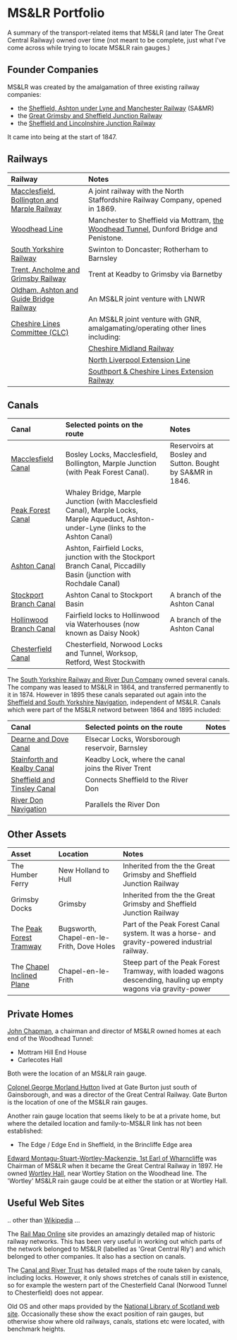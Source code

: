 # MS&LR Portfolio

A summary of the transport-related items that MS&LR (and later The Great Central Railway) owned over time (not meant to be complete, just what I've come across while trying to locate MS&LR rain gauges.)

## Founder Companies

MS&LR was created by the amalgamation of three existing railway companies:

* the [Sheffield, Ashton under Lyne and Manchester Railway](https://en.wikipedia.org/wiki/Sheffield,_Ashton-under-Lyne_and_Manchester_Railway) (SA&MR)
* the [Great Grimsby and Sheffield Junction Railway](https://en.wikipedia.org/wiki/Great_Grimsby_and_Sheffield_Junction_Railway)
* the [Sheffield and Lincolnshire Junction Railway](https://en.wikipedia.org/wiki/Sheffield_and_Lincolnshire_Junction_Railway)

It came into being at the start of 1847.

## Railways

|Railway|Notes|
|:------|:----|
|[Macclesfield, Bollington and Marple Railway](https://en.wikipedia.org/wiki/Macclesfield,_Bollington_and_Marple_Railway)| A joint railway with the North Staffordshire Railway Company, opened in 1869.|
|[Woodhead Line](https://en.wikipedia.org/wiki/Woodhead_line)|Manchester to Sheffield via Mottram, [the Woodhead Tunnel](https://en.wikipedia.org/wiki/Woodhead_Tunnel), Dunford Bridge and Penistone.|
|[South Yorkshire Railway](https://en.wikipedia.org/wiki/South_Yorkshire_Railway)| Swinton to Doncaster; Rotherham to Barnsley|
|[Trent, Ancholme and Grimsby Railway](https://en.wikipedia.org/wiki/Trent,_Ancholme_and_Grimsby_Railway)|Trent at Keadby to Grimsby via Barnetby|
|[Oldham, Ashton and Guide Bridge Railway](https://en.wikipedia.org/wiki/Oldham,_Ashton_and_Guide_Bridge_Railway)|An MS&LR joint venture with LNWR|
|[Cheshire Lines Committee (CLC)](https://en.wikipedia.org/wiki/Cheshire_Lines_Committee)|An MS&LR joint venture with GNR, amalgamating/operating other lines including:|
||[Cheshire Midland Railway](https://en.wikipedia.org/wiki/Cheshire_Midland_Railway)|
||[North Liverpool Extension Line](https://en.wikipedia.org/wiki/North_Liverpool_Extension_Line)|
||[Southport & Cheshire Lines Extension Railway ](https://en.wikipedia.org/wiki/Southport_and_Cheshire_Lines_Extension_Railway)|

 



## Canals

|Canal|Selected points on the route|Notes|
|:----|:----|:-----|
|[Macclesfield Canal](https://en.wikipedia.org/wiki/Macclesfield_Canal)|Bosley Locks, Macclesfield, Bollington, Marple Junction (with Peak Forest Canal). | Reservoirs at Bosley and Sutton. Bought by SA&MR in 1846. |
|[Peak Forest Canal](https://en.wikipedia.org/wiki/Peak_Forest_Canal)|Whaley Bridge, Marple Junction (with Macclesfield Canal), Marple Locks, Marple Aqueduct, Ashton-under-Lyne (links to the Ashton Canal)|
|[Ashton Canal](https://en.wikipedia.org/wiki/Ashton_Canal)|Ashton, Fairfield Locks, junction with the Stockport Branch Canal, Piccadilly Basin (junction with Rochdale Canal)|
|[Stockport Branch Canal](https://en.wikipedia.org/wiki/Stockport_Branch_Canal)| Ashton Canal to Stockport Basin|A branch of the Ashton Canal|
|[Hollinwood Branch Canal](https://en.wikipedia.org/wiki/Hollinwood_Branch_Canal)|Fairfield locks to Hollinwood via Waterhouses (now known as Daisy Nook)|A branch of the Ashton Canal|
|[Chesterfield Canal](https://en.wikipedia.org/wiki/Chesterfield_Canal)|Chesterfield, Norwood Locks and Tunnel, Worksop, Retford, West Stockwith||

The [South Yorkshire Railway and River Dun Company](https://en.wikipedia.org/wiki/South_Yorkshire_Railway) owned several canals. The company was leased to MS&LR in 1864, and transferred permanently to it in 1874. However in 1895 these canals separated out again into the [Sheffield and South Yorkshire Navigation](https://en.wikipedia.org/wiki/Sheffield_and_South_Yorkshire_Navigation), independent of MS&LR. Canals which were part of the MS&LR netword between 1864 and 1895 included:

|Canal| Selected points on the route |Notes|
|:----|:----|:-----|
|[Dearne and Dove Canal](https://en.wikipedia.org/wiki/Dearne_and_Dove_Canal)|Elsecar Locks, Worsborough reservoir, Barnsley||
|[Stainforth and Kealby Canal](https://en.wikipedia.org/wiki/Stainforth_and_Keadby_Canal)|Keadby Lock, where the canal joins the River Trent||
|[Sheffield and Tinsley Canal](https://en.wikipedia.org/wiki/Sheffield_%26_Tinsley_Canal)|Connects Sheffield to the River Don||
|[River Don Navigation](https://en.wikipedia.org/wiki/River_Don_Navigation)|Parallels the River Don|

## Other Assets

|Asset|Location|Notes|
|:----|:----|:----|
|The Humber Ferry|New Holland to Hull|Inherited from the the Great Grimsby and Sheffield Junction Railway|
|Grimsby Docks|Grimsby|Inherited from the the Great Grimsby and Sheffield Junction Railway|
|The [Peak Forest Tramway](https://en.wikipedia.org/wiki/Peak_Forest_Tramway)|Bugsworth, Chapel-en-le-Frith, Dove Holes|Part of the Peak Forest Canal system. It was a horse- and gravity-powered industrial railway.
|The [Chapel Inclined Plane](https://en.wikipedia.org/wiki/Chapel_inclined_plane)|Chapel-en-le-Frith|Steep part of the Peak Forest Tramway, with loaded wagons descending, hauling up empty wagons via gravity-power|

## Private Homes

[John Chapman](https://en.wikipedia.org/wiki/John_Chapman_(Grimsby_MP)), a chairman and director of MS&LR owned homes at each end of the Woodhead Tunnel:
* Mottram Hill End House
* Carlecotes Hall

Both were the location of an MS&LR rain gauge. 

[Colonel George Morland Hutton](https://archive.org/details/visitationengla00britgoog/page/n111/mode/2up) lived at Gate Burton just south of Gainsborough, and was a director of the Great Central Railway. Gate Burton is the location of one of the MS&LR rain gauges.


Another rain gauge location that seems likely to be at a private home, but where the detailed location and family-to-MS&LR link has not been established:

* The Edge / Edge End in Sheffield, in the Brincliffe Edge area

[Edward Montagu-Stuart-Wortley-Mackenzie, 1st Earl of Wharncliffe](https://en.wikipedia.org/wiki/Edward_Montagu-Stuart-Wortley-Mackenzie,_1st_Earl_of_Wharncliffe) was Chairman of MS&LR when it became the Great Central Railway in 1897. He owned [Wortley Hall](https://en.wikipedia.org/wiki/Wortley_Hall), near Wortley Station on the Woodhead line. The 'Wortley' MS&LR rain gauge could be at either the station or at Wortley Hall.


## Useful Web Sites

.. other than [Wikipedia](https://en.wikipedia.org/) ...

The [Rail Map Online](http://www.railmaponline.com/UKIEMap.php) site provides an amazingly detailed map of historic railway networks. This has been very useful in working out which parts of the network belonged to MS&LR (labelled as 'Great Central Rly') and which belonged to other companies. It also has a section on canals.

The [Canal and River Trust](https://canalrivertrust.org.uk/enjoy-the-waterways/canal-and-river-network) has detailed maps of the route taken by canals, including locks. However, it only shows stretches of canals still in existence, so for example the western part of the Chesterfield Canal (Norwood Tunnel to Chesterfield) does not appear.

Old OS and other maps provided by the [National Library of Scotland web site](https://maps.nls.uk/). Occasionally these show the exact position of rain gauges, but otherwise show where old railways, canals, stations etc were located, with benchmark heights.





